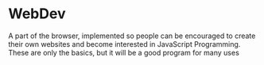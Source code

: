 # WebDev
A part of the browser, implemented so people can be encouraged to create their own websites and become interested in JavaScript Programming. These are only the basics, but it will be a good program for many uses
